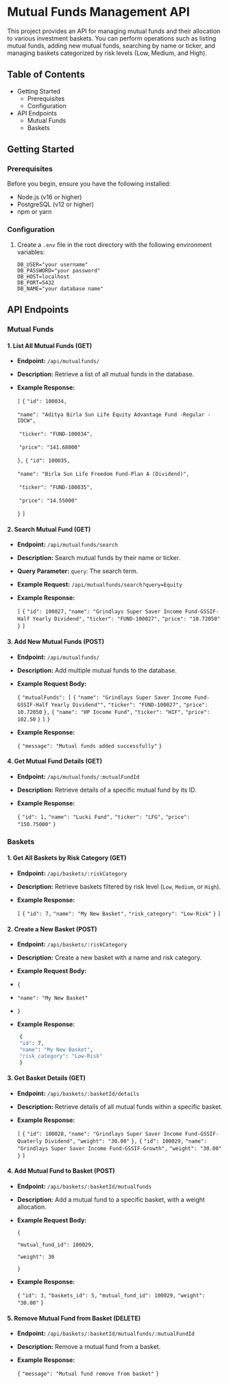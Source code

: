 # Mutual Funds Management API 

This project provides an API for managing mutual funds and their allocation to various investment baskets. You can perform operations such as listing mutual funds, adding new mutual funds, searching by name or ticker, and managing baskets categorized by risk levels (Low, Medium, and High).

## Table of Contents

- Getting Started
  - Prerequisites
  - Configuration
- API Endpoints
  - Mutual Funds
  - Baskets


## Getting Started

### Prerequisites

Before you begin, ensure you have the following installed:

- Node.js (v16 or higher)
- PostgreSQL (v12 or higher)
- npm or yarn

### Configuration

1. Create a `.env` file in the root directory with the following environment variables:

   ```
   DB_USER="your username"
   DB_PASSWORD="your password"
   DB_HOST=localhost
   DB_PORT=5432
   DB_NAME="your database name"
   ```


## API Endpoints

### Mutual Funds

#### 1. List All Mutual Funds (GET)

- **Endpoint:** `/api/mutualfunds/`

- **Description:** Retrieve a list of all mutual funds in the database.

- **Example Response:**

  `[`
    `{`
      `"id": 100034,`

  ​    `"name": "Aditya Birla Sun Life Equity Advantage Fund -Regular - IDCW",`

  ​    `"ticker": "FUND-100034",`

  ​    `"price": "141.68000"`  

  `},`
    `{`
      `"id": 100035,`

  ​    `"name": "Birla Sun Life Freedom Fund-Plan A (Dividend)",`

  ​    `"ticker": "FUND-100035",`

  ​    `"price": "14.55000"`  

  `}`
  `]`

#### 2. Search Mutual Fund (GET)

- **Endpoint:** `/api/mutualfunds/search`

- **Description:** Search mutual funds by their name or ticker.

- **Query Parameter:**
  `query`: The search term.

- **Example Request:** `/api/mutualfunds/search?query=Equity`

- **Example Response:**

  `[`
      `{`
          `"id": 100027,`
          `"name": "Grindlays Super Saver Income Fund-GSSIF-Half Yearly Dividend",`
          `"ticker": "FUND-100027",`
          `"price": "10.72050"`
      `}`
  `]`

#### 3. Add New Mutual Funds (POST)

- **Endpoint:** `/api/mutualfunds/`

- **Description:** Add multiple mutual funds to the database.

- **Example Request Body:**

  `{`
    `"mutualFunds": [`
      `{`
        `"name": "Grindlays Super Saver Income Fund-GSSIF-Half Yearly Dividend"",`
        `"ticker": "FUND-100027",`
        `"price": 10.72050`
      `},`
      `{`
        `"name": "HP Income Fund",`
        `"ticker": "HIF",`
        `"price": 102.50`
      `}`
    `]`
  `}`

- **Example Response:**

  `{`
    `"message": "Mutual funds added successfully"`
  `}`

#### 4. Get Mutual Fund Details (GET)

- **Endpoint:** `/api/mutualfunds/:mutualFundId`

- **Description:** Retrieve details of a specific mutual fund by its ID.

- **Example Response:**

  `{`
      `"id": 1,`
      `"name": "Lucki Fund",`
      `"ticker": "LFG",`
      `"price": "150.75000"`
  `}`

### Baskets

#### 1. Get All Baskets by Risk Category (GET)

- **Endpoint:** `/api/baskets/:riskCategory`

- **Description:** Retrieve baskets filtered by risk level (`Low`, `Medium`, or `High`).

- **Example Response:**

  `[`
      `{`
          `"id": 7,`
          `"name": "My New Basket",`
          `"risk_category": "Low-Risk"`
      `}`
  `]`

#### 2. Create a New Basket (POST)

- **Endpoint:** `/api/baskets/:riskCategory`
- **Description:** Create a new basket with a name and risk category.
- **Example Request Body:**
- `{`
-  `"name": "My New Basket"`
- `}`

- **Example Response:**

```bash
    {
    "id": 7,
    "name": "My New Basket",
    "risk_category": "Low-Risk"
    }
```
#### 3. Get Basket Details (GET)

- **Endpoint:** `/api/baskets/:basketId/details`

- **Description:** Retrieve details of all mutual funds within a specific basket.

- **Example Response:**

  `[`
      `{`
          `"id": 100028,`
          `"name": "Grindlays Super Saver Income Fund-GSSIF-Quaterly Dividend",`
          `"weight": "30.00"`
      `},`
      `{`
          `"id": 100029,`
          `"name": "Grindlays Super Saver Income Fund-GSSIF-Growth",`
          `"weight": "30.00"`
      `}`
  `]`

#### 4. Add Mutual Fund to Basket (POST)

- **Endpoint:** `/api/baskets/:basketId/mutualfunds`

- **Description:** Add a mutual fund to a specific basket, with a weight allocation.

- **Example Request Body:**

  `{`

   `"mutual_fund_id": 100029,`

   `"weight": 30`

  `}`

- **Example Response:**

  `{`
      `"id": 3,`
      `"baskets_id": 5,`
      `"mutual_fund_id": 100029,`
      `"weight": "30.00"`
  `}`

#### 5. Remove Mutual Fund from Basket (DELETE)

- **Endpoint:** `/api/baskets/:basketId/mutualfunds/:mutualFundId`

- **Description:** Remove a mutual fund from a basket.

- **Example Response:**

  `{`
      `"message": "Mutual fund remove from basket"`
  `}`